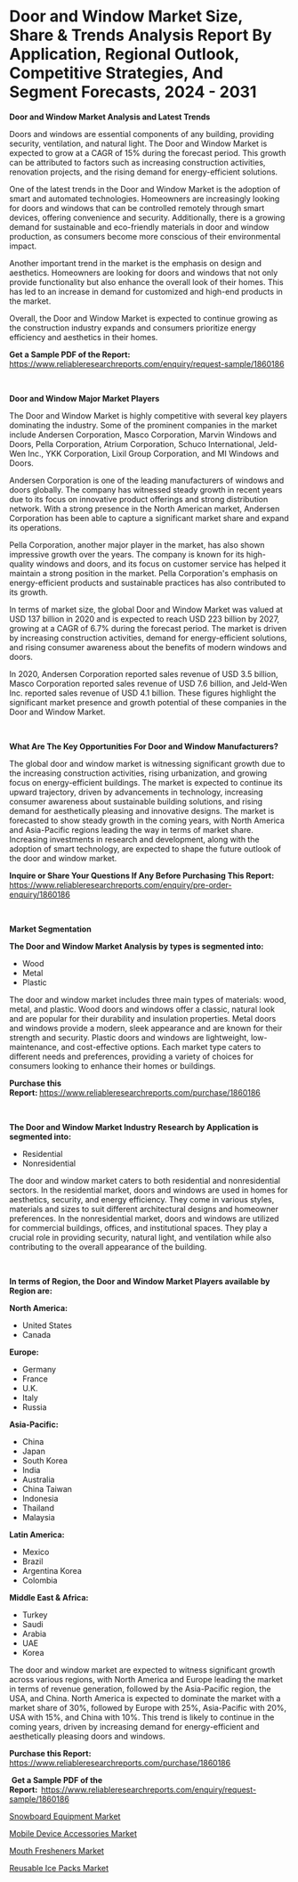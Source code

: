 <p><h1>Door and Window Market Size, Share & Trends Analysis Report By Application, Regional Outlook, Competitive Strategies, And Segment Forecasts, 2024 - 2031</h1></p><p><strong>Door and Window Market Analysis and Latest Trends</strong></p>
<p><p>Doors and windows are essential components of any building, providing security, ventilation, and natural light. The Door and Window Market is expected to grow at a CAGR of 15% during the forecast period. This growth can be attributed to factors such as increasing construction activities, renovation projects, and the rising demand for energy-efficient solutions.</p><p>One of the latest trends in the Door and Window Market is the adoption of smart and automated technologies. Homeowners are increasingly looking for doors and windows that can be controlled remotely through smart devices, offering convenience and security. Additionally, there is a growing demand for sustainable and eco-friendly materials in door and window production, as consumers become more conscious of their environmental impact.</p><p>Another important trend in the market is the emphasis on design and aesthetics. Homeowners are looking for doors and windows that not only provide functionality but also enhance the overall look of their homes. This has led to an increase in demand for customized and high-end products in the market.</p><p>Overall, the Door and Window Market is expected to continue growing as the construction industry expands and consumers prioritize energy efficiency and aesthetics in their homes.</p></p>
<p><strong>Get a Sample PDF of the Report:&nbsp;</strong> <a href="https://www.reliableresearchreports.com/enquiry/request-sample/1860186">https://www.reliableresearchreports.com/enquiry/request-sample/1860186</a></p>
<p>&nbsp;</p>
<p><strong>Door and Window Major Market Players</strong></p>
<p><p>The Door and Window Market is highly competitive with several key players dominating the industry. Some of the prominent companies in the market include Andersen Corporation, Masco Corporation, Marvin Windows and Doors, Pella Corporation, Atrium Corporation, Schuco International, Jeld-Wen Inc., YKK Corporation, Lixil Group Corporation, and MI Windows and Doors.</p><p>Andersen Corporation is one of the leading manufacturers of windows and doors globally. The company has witnessed steady growth in recent years due to its focus on innovative product offerings and strong distribution network. With a strong presence in the North American market, Andersen Corporation has been able to capture a significant market share and expand its operations.</p><p>Pella Corporation, another major player in the market, has also shown impressive growth over the years. The company is known for its high-quality windows and doors, and its focus on customer service has helped it maintain a strong position in the market. Pella Corporation's emphasis on energy-efficient products and sustainable practices has also contributed to its growth.</p><p>In terms of market size, the global Door and Window Market was valued at USD 137 billion in 2020 and is expected to reach USD 223 billion by 2027, growing at a CAGR of 6.7% during the forecast period. The market is driven by increasing construction activities, demand for energy-efficient solutions, and rising consumer awareness about the benefits of modern windows and doors.</p><p>In 2020, Andersen Corporation reported sales revenue of USD 3.5 billion, Masco Corporation reported sales revenue of USD 7.6 billion, and Jeld-Wen Inc. reported sales revenue of USD 4.1 billion. These figures highlight the significant market presence and growth potential of these companies in the Door and Window Market.</p></p>
<p>&nbsp;</p>
<p><strong>What Are The Key Opportunities For Door and Window Manufacturers?</strong></p>
<p><p>The global door and window market is witnessing significant growth due to the increasing construction activities, rising urbanization, and growing focus on energy-efficient buildings. The market is expected to continue its upward trajectory, driven by advancements in technology, increasing consumer awareness about sustainable building solutions, and rising demand for aesthetically pleasing and innovative designs. The market is forecasted to show steady growth in the coming years, with North America and Asia-Pacific regions leading the way in terms of market share. Increasing investments in research and development, along with the adoption of smart technology, are expected to shape the future outlook of the door and window market.</p></p>
<p><strong>Inquire or Share Your Questions If Any Before Purchasing This Report:</strong> <a href="https://www.reliableresearchreports.com/enquiry/pre-order-enquiry/1860186">https://www.reliableresearchreports.com/enquiry/pre-order-enquiry/1860186</a></p>
<p>&nbsp;</p>
<p><strong>Market Segmentation</strong></p>
<p><strong>The Door and Window Market Analysis by types is segmented into:</strong></p>
<p><ul><li>Wood</li><li>Metal</li><li>Plastic</li></ul></p>
<p><p>The door and window market includes three main types of materials: wood, metal, and plastic. Wood doors and windows offer a classic, natural look and are popular for their durability and insulation properties. Metal doors and windows provide a modern, sleek appearance and are known for their strength and security. Plastic doors and windows are lightweight, low-maintenance, and cost-effective options. Each market type caters to different needs and preferences, providing a variety of choices for consumers looking to enhance their homes or buildings.</p></p>
<p><strong>Purchase this Report:&nbsp;</strong><a href="https://www.reliableresearchreports.com/purchase/1860186">https://www.reliableresearchreports.com/purchase/1860186</a></p>
<p>&nbsp;</p>
<p><strong>The Door and Window Market Industry Research by Application is segmented into:</strong></p>
<p><ul><li>Residential</li><li>Nonresidential</li></ul></p>
<p><p>The door and window market caters to both residential and nonresidential sectors. In the residential market, doors and windows are used in homes for aesthetics, security, and energy efficiency. They come in various styles, materials and sizes to suit different architectural designs and homeowner preferences. In the nonresidential market, doors and windows are utilized for commercial buildings, offices, and institutional spaces. They play a crucial role in providing security, natural light, and ventilation while also contributing to the overall appearance of the building.</p></p>
<p>&nbsp;</p>
<p><strong>In terms of Region, the Door and Window Market Players available by Region are:</strong></p>
<p>
    <p> <strong> North America: </strong>
        <ul>
            <li>United States</li>
            <li>Canada</li>
        </ul>
        </p> 
    <p> <strong> Europe: </strong>
        <ul>
            <li>Germany</li>
            <li>France</li>
            <li>U.K.</li>
            <li>Italy</li>
            <li>Russia</li>
        </ul>
        </p> 
    <p> <strong> Asia-Pacific: </strong>
        <ul>
            <li>China</li>
            <li>Japan</li>
            <li>South Korea</li>
            <li>India</li>
            <li>Australia</li>
            <li>China Taiwan</li>
            <li>Indonesia</li>
            <li>Thailand</li>
            <li>Malaysia</li>
        </ul>
        </p> 
    <p> <strong> Latin America: </strong>
        <ul>
            <li>Mexico</li>
            <li>Brazil</li>
            <li>Argentina Korea</li>
            <li>Colombia</li>
        </ul>
        </p> 
    <p> <strong> Middle East & Africa: </strong>
        <ul>
            <li>Turkey</li>
            <li>Saudi</li>
            <li>Arabia</li>
            <li>UAE</li>
            <li>Korea</li>
        </ul>
    </p>
    </p>
<p><p>The door and window market are expected to witness significant growth across various regions, with North America and Europe leading the market in terms of revenue generation, followed by the Asia-Pacific region, the USA, and China. North America is expected to dominate the market with a market share of 30%, followed by Europe with 25%, Asia-Pacific with 20%, USA with 15%, and China with 10%. This trend is likely to continue in the coming years, driven by increasing demand for energy-efficient and aesthetically pleasing doors and windows.</p></p>
<p><strong>Purchase this Report: </strong><a href="https://www.reliableresearchreports.com/purchase/1860186">https://www.reliableresearchreports.com/purchase/1860186</a></p>
<p>&nbsp;<strong>Get a Sample PDF of the Report:&nbsp;&nbsp;</strong><a href="https://www.reliableresearchreports.com/enquiry/request-sample/1860186">https://www.reliableresearchreports.com/enquiry/request-sample/1860186</a></p>
<p><strong></strong></p>
<p><p><a href="https://github.com/Sinjinluong3e0awx2m195k76/Market-Research-Report-List-1/blob/main/snowboard-equipment-market.md">Snowboard Equipment Market</a></p><p><a href="https://github.com/beatblasta/Market-Research-Report-List-2/blob/main/mobile-device-accessories-market.md">Mobile Device Accessories Market</a></p><p><a href="https://github.com/angelajermaine/Market-Research-Report-List-2/blob/main/mouth-fresheners-market.md">Mouth Fresheners Market</a></p><p><a href="https://github.com/shotows/Market-Research-Report-List-1/blob/main/reusable-ice-packs-market.md">Reusable Ice Packs Market</a></p></p>